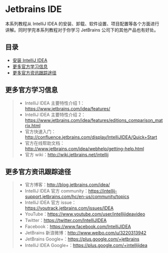 # Jetbrains IDE

本系列教程从 IntelliJ IDEA 的安装、卸载、软件设置、项目配置等各个方面进行讲解。同时学完本系列教程对于你学习 JetBrains 公司下的其他产品也有好处。


## 目录

* [安装 IntelliJ IDEA](INSTALL.md)
* [更多官方学习信息](#更多官方学习信息)
* [更多官方资讯跟踪途径](#更多官方资讯跟踪途径)


## 更多官方学习信息

> * IntelliJ IDEA 主要特性介绍 1：<https://www.jetbrains.com/idea/features/>
> * IntelliJ IDEA 主要特性介绍 2：<https://www.jetbrains.com/idea/features/editions_comparison_matrix.html>
> * 官方快速入门：<http://confluence.jetbrains.com/display/IntelliJIDEA/Quick+Start>
> * 官方在线帮助文档：<http://www.jetbrains.com/idea/webhelp/getting-help.html>
> * 官方 wiki：<http://wiki.jetbrains.net/intellij>

## 更多官方资讯跟踪途径

> * 官方博客：<http://blog.jetbrains.com/idea/>
> * IntelliJ IDEA 官方 community：<https://intellij-support.jetbrains.com/hc/en-us/community/topics>
> * IntelliJ IDEA 官方 issue：<https://youtrack.jetbrains.com/issues/IDEA>
> * YouTube：<https://www.youtube.com/user/intellijideavideo>
> * Twitter：<https://twitter.com/IntelliJIDEA>
> * Facebook：<https://www.facebook.com/IntelliJIDEA>
> * JetBrains 新浪微博：<http://www.weibo.com/u/3220313942>
> * JetBrains Google+：<https://plus.google.com/+jetbrains>
> * IntelliJ IDEA Google+：<https://plus.google.com/+intellijidea>
